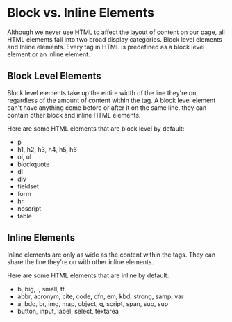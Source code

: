 # Block vs. Inline Elements

Although we never use HTML to affect the layout of content on our page, all HTML elements fall into two broad display categories. Block level elements and Inline elements. Every tag in HTML is predefined as a block level element or an inline element.

## Block Level Elements
Block level elements take up the entire width of the line they're on, regardless of the amount of content within the tag. A block level element can't have anything come before or after it on the same line. they can contain other block and inline HTML elements.

Here are some HTML elements that are block level by default:
  * p
  * h1, h2, h3, h4, h5, h6
  * ol, ul
  * blockquote
  * dl
  * div
  * fieldset
  * form
  * hr
  * noscript
  * table

## Inline Elements
Inline elements are only as wide as the content within the tags. They can share the line they're on with other inline elements.

Here are some HTML elements that are inline by default:
  * b, big, i, small, tt
  * abbr, acronym, cite, code, dfn, em, kbd, strong, samp, var
  * a, bdo, br, img, map, object, q, script, span, sub, sup
  * button, input, label, select, textarea


